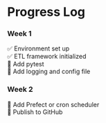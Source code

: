 # Progress Log

### Week 1
✅ Environment set up  
✅ ETL framework initialized  
🔲 Add pytest  
🔲 Add logging and config file  

### Week 2
🔲 Add Prefect or cron scheduler  
🔲 Publish to GitHub  
